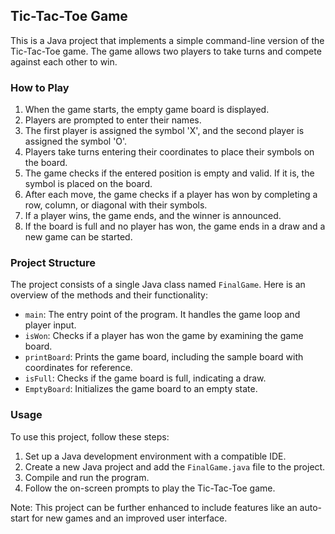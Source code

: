 ## Tic-Tac-Toe Game

This is a Java project that implements a simple command-line version of the Tic-Tac-Toe game. The game allows two players to take turns and compete against each other to win.

### How to Play

1. When the game starts, the empty game board is displayed.
2. Players are prompted to enter their names.
3. The first player is assigned the symbol 'X', and the second player is assigned the symbol 'O'.
4. Players take turns entering their coordinates to place their symbols on the board.
5. The game checks if the entered position is empty and valid. If it is, the symbol is placed on the board.
6. After each move, the game checks if a player has won by completing a row, column, or diagonal with their symbols.
7. If a player wins, the game ends, and the winner is announced.
8. If the board is full and no player has won, the game ends in a draw and a new game can be started.

### Project Structure

The project consists of a single Java class named `FinalGame`. Here is an overview of the methods and their functionality:

- `main`: The entry point of the program. It handles the game loop and player input.
- `isWon`: Checks if a player has won the game by examining the game board.
- `printBoard`: Prints the game board, including the sample board with coordinates for reference.
- `isFull`: Checks if the game board is full, indicating a draw.
- `EmptyBoard`: Initializes the game board to an empty state.

### Usage

To use this project, follow these steps:

1. Set up a Java development environment with a compatible IDE.
2. Create a new Java project and add the `FinalGame.java` file to the project.
3. Compile and run the program.
4. Follow the on-screen prompts to play the Tic-Tac-Toe game.

Note: This project can be further enhanced to include features like an auto-start for new games and an improved user interface.
